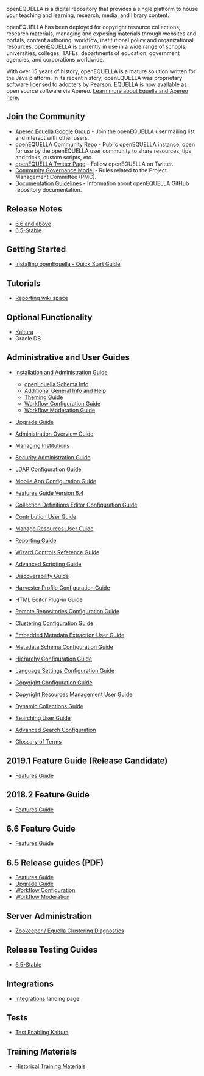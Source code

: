openEQUELLA is a digital repository that provides a single platform to house your teaching and learning, research, media, and library content.

openEQUELLA has been deployed for copyright resource collections, research materials, managing and exposing materials through websites and portals, content authoring, workflow, institutional policy and organizational resources. openEQUELLA is currently in use in a wide range of schools, universities, colleges, TAFEs, departments of education, government agencies, and corporations worldwide.

With over 15 years of history, openEQUELLA is a mature solution written for the Java platform.  In its recent history, openEQUELLA was proprietary software licensed to adopters by Pearson.  EQUELLA is now available as open source software via Apereo. [Learn more about Equella and Apereo here.](https://www.apereo.org/projects/equella)

## Join the Community
* [Apereo Equella Google Group](https://groups.google.com/a/apereo.org/forum/#!forum/equella-users) - Join the openEQUELLA user mailing list and interact with other users.
* [openEQUELLA Community Repo](https://community.edalexcloud.com) - Public openEQUELLA instance, open for use by the openEQUELLA user community to share resources, tips and tricks, custom scripts, etc.
* [openEQUELLA Twitter Page](https://twitter.com/EQUELLA) - Follow openEQUELLA on Twitter.
* [Community Governance Model](community/CommunityGovernance.md) - Rules related to the Project Management Committee (PMC).
* [Documentation Guidelines](community/DocumentationGuidelines.md) - Information about openEQUELLA GitHub repository documentation.

## Release Notes
* [6.6 and above](https://version.equella.net/)
* [6.5-Stable](release-notes/ReleaseNotes-6.5-GA.md)

## Getting Started
* [Installing openEquella - Quick Start Guide](gettingstarted/InstallingEquella.md)

## Tutorials

* [Reporting wiki space](tutorials/reporting/README.md)

## Optional Functionality
* [Kaltura](https://github.com/equella/Equella-Kaltura)
* Oracle DB

## Administrative and User Guides
* [Installation and Administration Guide](guides/InstallationAdminGuide.md)
    * [openEquella Schema Info](guides/equella_schema.zip)
    * [Additional General Info and Help](guides/AdditionalGeneralInfoHelp.md)
    * [Theming Guide](guides/ThemingGuide.md)
    * [Workflow Configuration Guide](guides/WorkflowConfigurationGuide.md)
    * [Workflow Moderation Guide](guides/WorkflowModerationGuide.md)
* [Upgrade Guide](guides/UpgradeGuide.md)    

* [Administration Overview Guide](guides/AdministrationOverviewGuide.md)
* [Managing Institutions](guides/ManageInstitutions.md)
* [Security Administration Guide](guides/SecurityAdminGuide.md)
* [LDAP Configuration Guide](guides/LDAPConfigurationGuide.md)
* [Mobile App Configuration Guide](guides/MobileAppConfigurationGuide.md)
* [Features Guide Version 6.4](guides/FeaturesGuide.md)
* [Collection Definitions Editor Configuration Guide](guides/CollectionDefinitionsEditorConfigurationGuide.md)
* [Contribution User Guide](guides/ContributionUserGuide.md)
* [Manage Resources User Guide](guides/ManageResoursesUserGuide.md)
* [Reporting Guide](guides/ReportingGuide.md)
* [Wizard Controls Reference Guide](guides/WizardControlsReferenceGuide.md)
* [Advanced Scripting Guide](guides/AdvancedScriptingGuide.md)
* [Discoverability Guide](guides/DiscoverabilityGuide.md)
* [Harvester Profile Configuration Guide](guides/HarvesterProfileConfigurationGuide.md)
* [HTML Editor Plug-in Guide](guides/HTMLEditorPluginGuide.md)
* [Remote Repositories Configuration Guide](guides/RemoteRepositoriesConfigurationGuide.md)
* [Clustering Configuration Guide](guides/ClusteringConfigurationGuide.md)
* [Embedded Metadata Extraction User Guide](guides/EmbeddedMetadataExtractionUserGuide.md)
* [Metadata Schema Configuration Guide](guides/MetadataSchemaConfigurationGuide.md)
* [Hierarchy Configuration Guide](guides/HierarchyConfigurationGuide.md)
* [Language Settings Configuration Guide](guides/LanguageSettingsConfigurationGuide.md)
* [Copyright Configuration Guide](guides/CopyrightConfigurationGuides.md)
* [Copyright Resources Management User Guide](guides/CopyrightResourceManagementUserGuide.md)
* [Dynamic Collections Guide](guides/DynamicCollectionsGuide.md)
* [Searching User Guide](guides/SearchingUserGuide.md)
* [Advanced Search Configuration](guides/AdvancedSearchConfiguration.md)
* [Glossary of Terms](guides/GlossaryOfTerms.md)

## 2019.1 Feature Guide (Release Candidate)

* [Features Guide](guides/openEQUELLA-2019.1-FeaturesGuide.md)

## 2018.2 Feature Guide

* [Features Guide](guides/openEQUELLA-2018.2-FeaturesGuide.md)

## 6.6 Feature Guide

* [Features Guide](guides/EQUELLA%206.6%20Features%20Guide.pdf)

## 6.5 Release guides (PDF)

* [Features Guide](guides/EQUELLA%206.5%20Features%20Guide.pdf)
* [Upgrade Guide](guides/EQUELLA%206.5%20Upgrade%20Guide.pdf)
* [Workflow Configuration](guides/EQUELLA%206.5%20Workflow%20Configuration%20Guide.pdf)
* [Workflow Moderation](guides/EQUELLA%206.5%20Workflow%20Moderation%20Guide.pdf)

## Server Administration
* [Zookeeper / Equella Clustering Diagnostics](server-administration/ZookeeperClusterDiagnostics.md)

## Release Testing Guides
* [6.5-Stable](release-testing-guides/ReleaseTestingGuide-6.5-GA.md)

## Integrations
* [Integrations](integrations/Integrations.md) landing page

## Tests
* [Test Enabling Kaltura](tests/migration/64QA3-to-OS/TestEnablingKaltura.md)

## Training Materials
* [Historical Training Materials](guides/trainingmaterials)
